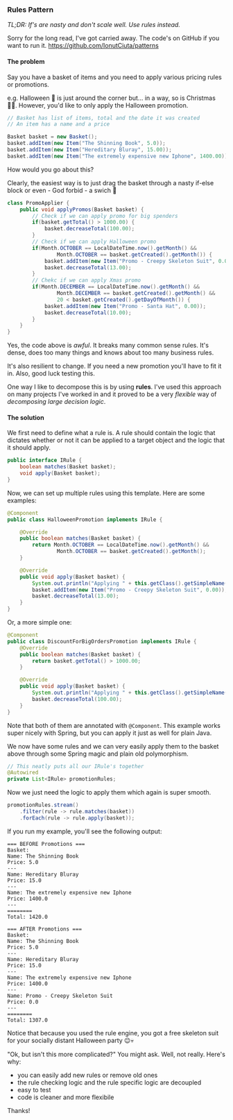 ### Rules Pattern ###

_TL;DR: If's are nasty and don't scale well. Use rules instead._
 
Sorry for the long read, I've got carried away. The code's on GitHub if you want to run it.
https://github.com/IonutCiuta/patterns

#### The problem ####

Say you have a basket of items and you need to apply various pricing rules or promotions.

e.g. Halloween 🎃 is just around the corner but... in a way, so is Christmas 🎅🏼.
However, you'd like to only apply the Halloween promotion.

```java
// Basket has list of items, total and the date it was created
// An item has a name and a price

Basket basket = new Basket();
basket.addItem(new Item("The Shinning Book", 5.0));
basket.addItem(new Item("Hereditary Bluray", 15.00));
basket.addItem(new Item("The extremely expensive new Iphone", 1400.00));
```

How would you go about this?

Clearly, the easiest way is to just drag the basket through a nasty if-else block or even - God forbid - a swich 👻

```java
class PromoApplier {
    public void applyPromos(Basket basket) {
        // Check if we can apply promo for big spenders
        if(basket.getTotal() > 1000.00) {
            basket.decreaseTotal(100.00);
        }
        // Check if we can apply Halloween promo
        if(Month.OCTOBER == LocalDateTime.now().getMonth() &&
                Month.OCTOBER == basket.getCreated().getMonth()) {
            basket.addItem(new Item("Promo - Creepy Skeleton Suit", 0.00));
            basket.decreaseTotal(13.00);
        }
        // Chekc if we can apply Xmas promo
        if(Month.DECEMBER == LocalDateTime.now().getMonth() &&
                Month.DECEMBER == basket.getCreated().getMonth() &&
                20 < basket.getCreated().getDayOfMonth()) {
            basket.addItem(new Item("Promo - Santa Hat", 0.00));
            basket.decreaseTotal(10.00);
        }
    }
}
```

Yes, the code above is _awful_. It breaks many common sense rules.
It's dense, does too many things and knows about too many business rules.

It's also resilient to change. If you need a new promotion you'll have to fit it in. Also, good luck testing this.

One way I like to decompose this is by using **rules**. I've used this approach on many projects I've worked in and it proved to be a very _flexible_ way of _decomposing large decision logic_.

#### The solution ####
We first need to define what a rule is. A rule should contain the logic that dictates whether or not it can be applied to a target object and the logic that it should apply.
```java
public interface IRule {
    boolean matches(Basket basket);
    void apply(Basket basket);
}
```

Now, we can set up multiple rules using this template. Here are some examples:
```java
@Component
public class HalloweenPromotion implements IRule {

    @Override
    public boolean matches(Basket basket) {
        return Month.OCTOBER == LocalDateTime.now().getMonth() &&
                Month.OCTOBER == basket.getCreated().getMonth();
    }

    @Override
    public void apply(Basket basket) {
        System.out.println("Applying " + this.getClass().getSimpleName() + " promotion -13.00");
        basket.addItem(new Item("Promo - Creepy Skeleton Suit", 0.00));
        basket.decreaseTotal(13.00);
    }
}
```

Or, a more simple one:
```java
@Component
public class DiscountForBigOrdersPromotion implements IRule {
    @Override
    public boolean matches(Basket basket) {
        return basket.getTotal() > 1000.00;
    }

    @Override
    public void apply(Basket basket) {
        System.out.println("Applying " + this.getClass().getSimpleName() + " promotion -100.00");
        basket.decreaseTotal(100.00);
    }
}
```

Note that both of them are annotated with `@Component`. This example works super nicely with Spring, but you can apply it just as well for plain Java.

We now have some rules and we can very easily apply them to the basket above through some Spring magic and plain old polymorphism.
```java
// This neatly puts all our IRule's together
@Autowired
private List<IRule> promotionRules;
```

Now we just need the logic to apply them which again is super smooth.
```java
promotionRules.stream()
    .filter(rule -> rule.matches(basket))
    .forEach(rule -> rule.apply(basket));
```

If you run my example, you'll see the following output:
```
=== BEFORE Promotions ===
Basket:
Name: The Shinning Book
Price: 5.0
---
Name: Hereditary Bluray
Price: 15.0
---
Name: The extremely expensive new Iphone
Price: 1400.0
---
========
Total: 1420.0

=== AFTER Promotions ===
Basket:
Name: The Shinning Book
Price: 5.0
---
Name: Hereditary Bluray
Price: 15.0
---
Name: The extremely expensive new Iphone
Price: 1400.0
---
Name: Promo - Creepy Skeleton Suit
Price: 0.0
---
========
Total: 1307.0
```

Notice that because you used the rule engine, you got a free skeleton suit for your socially distant Halloween party 😉💀

"Ok, but isn't this more complicated?" You might ask. Well, not really. Here's why:
* you can easily add new rules or remove old ones
* the rule checking logic and the rule specific logic are decoupled
* easy to test
* code is cleaner and more flexibile

Thanks!




